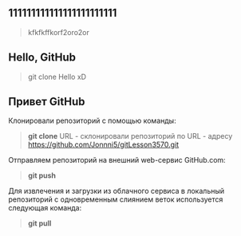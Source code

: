## 111111111111111111111111

> kfkfkffkorf2oro2or
## Hello, GitHub

> git clone
Hello xD

## Привет GitHub
Клонировали репозиторий с помощью команды: 
> **git clone** URL - склонировали репозиторий по URL - адресу https://github.com/Jonnni5/gitLesson3570.git

Отправляем репозиторий на внешний web-сервис GitHub.com:
> **git push**

Для извлечения и загрузки из облачного сервиса в локальный репозиторий с одновременным слиянием веток используется следующая команда:
> **git pull**